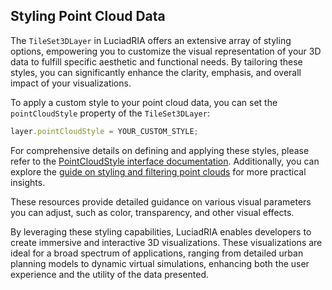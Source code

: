 ## Styling Point Cloud Data

The `TileSet3DLayer` in LuciadRIA offers an extensive array of styling options, empowering you to customize the visual representation of your 3D data to fulfill specific aesthetic and functional needs. By tailoring these styles, you can significantly enhance the clarity, emphasis, and overall impact of your visualizations.

To apply a custom style to your point cloud data, you can set the `pointCloudStyle` property of the `TileSet3DLayer`:

```typescript
layer.pointCloudStyle = YOUR_CUSTOM_STYLE;
```

For comprehensive details on defining and applying these styles, please refer to the [PointCloudStyle interface documentation](https://dev.luciad.com/portal/productDocumentation/LuciadRIA/docs/reference/LuciadRIA/interfaces/_luciad_ria_view_style_PointCloudStyle.PointCloudStyle.html). Additionally, you can explore the [guide on styling and filtering point clouds](https://dev.luciad.com/portal/productDocumentation/LuciadRIA/docs/articles/howto/ogc3dtiles/styling_filtering_point_clouds.html?subcategory=ria_hspc) for more practical insights.

These resources provide detailed guidance on various visual parameters you can adjust, such as color, transparency, and other visual effects.

By leveraging these styling capabilities, LuciadRIA enables developers to create immersive and interactive 3D visualizations. These visualizations are ideal for a broad spectrum of applications, ranging from detailed urban planning models to dynamic virtual simulations, enhancing both the user experience and the utility of the data presented.
